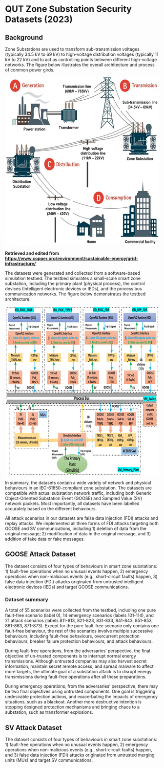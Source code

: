 # QUT Zone Substation Security Datasets (2023)

## Background
Zone Substations are used to transform sub-transmission voltages (typically 34.5 kV to 69 kV) to high-voltage distribution voltages (typically 11 kV to 22 kV) and to act as controlling points between different high-voltage networks. The figure below illustrates the overall architecture and process of common power girds.

<img src="PowerGrids.jpg" alt="" width="600" height="552" />

**Retrieved and edited from https://www.copper.org/environment/sustainable-energy/grid-infrastructure/**

The datasets were generated and collected from a software-based simulation testbed. The testbed simulates a small-scale smart zone substation, including the primary plant (physical process), the control devices (Intelligent electronic devices or IEDs), and the process bus communication networks. The figure below demonstrates the testbed architecture.

<img src="Testbed design.jpg" alt="" width="800" height="553" />

In summary, the datasets contain a wide variety of network and physical behaviours in an IEC-61850-compliant zone substation. The datasets are compatible with actual substation network traffic, including both Generic Object-Oriented Substation Event (GOOSE) and Sampled Value (SV) network packets. Most importantly, all datasets have been labelled accurately based on the different behaviours.

All attack scenarios in our datasets are false data injection (FDI) attacks and replay attacks. We implemented all three forms of FDI attacks targeting both GOOSE and SV communications, including 1) deletion of data from the original message; 2) modification of data in the original message, and 3) addition of fake data or fake messages.

## GOOSE Attack Dataset
The dataset consists of four types of behaviours in smart zone substations: 1) fault-free operations when no unusual events happen, 2) emergency operations when non-malicious events (e.g., short-circuit faults) happen, 3) false data injection (FDI) attacks originated from untrusted intelligent electronic devices (IEDs) and target GOOSE communications.

### Dataset summary
A total of 55 scenarios were collected from the testbed, including one pure fault-free scenario (label 0), 14 emergency scenarios (labels 101-114), and 21 attack scenarios (labels 811-813, 821-823, 831-833, 841-843, 851-853, 861-863, 871-873). Except for the pure fault-free scenario only contains one fault-free behaviour, the rest of the scenarios involve multiple successive behaviours, including fault-free behaviours, overcurrent protection behaviours, breaker failure protection behaviours, and attack behaviours.

During fault-free operations, from the adversaries’ perspective, the final objective of un-trusted components is to interrupt normal energy transmissions. Although untrusted companies may also harvest secret information, maintain secret remote access, and spread malware to affect more targets, the ultimate goal of a substation attack is to disrupt energy transmissions during fault-free operations after all these preparations.

During emergency operations, from the adversaries’ perspective, there may be two final objectives using untrusted components. One goal is triggering undesirable protection actions, and exacerbating the impacts of emergency situations, such as a blackout. Another more destructive intention is stopping designed protection mechanisms and bringing chaos to a substation, such as transformer explosions.

## SV Attack Dataset
The dataset consists of four types of behaviours in smart zone substations: 1) fault-free operations when no unusual events happen, 2) emergency operations when non-malicious events (e.g., short-circuit faults) happen, and 3) false data injection (FDI) attacks originated from untrusted merging units (MUs) and target SV communications.
